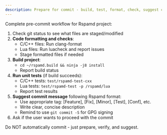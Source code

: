 ```yaml
---
description: Prepare for commit - build, test, format, check, suggest commit message
---
```


Complete pre-commit workflow for Rspamd project:

1. Check git status to see what files are staged/modified
2. **Code formatting and checks**:
   - C/C++ files: Run clang-format
   - Lua files: Run luacheck and report issues
   - Stage formatted files if needed
3. **Build project**:
   - `cd ~/rspamd.build && ninja -j8 install`
   - Report build status
4. **Run unit tests** (if build succeeds):
   - C/C++ tests: `test/rspamd-test-cxx`
   - Lua tests: `test/rspamd-test -p /rspamd/lua`
   - Report test results
5. **Suggest commit message** following Rspamd format:
   - Use appropriate tag: [Feature], [Fix], [Minor], [Test], [Conf], etc.
   - Write clear, concise description
   - Remind to use `git commit -S` for GPG signing
6. Ask if the user wants to proceed with the commit

Do NOT automatically commit - just prepare, verify, and suggest.